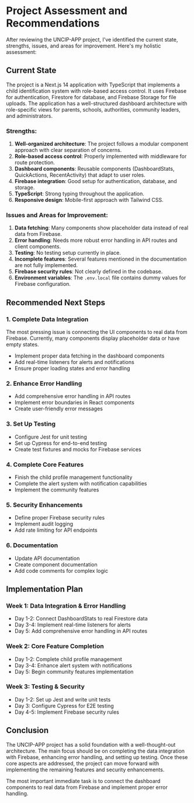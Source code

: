 # Project Assessment and Recommendations

After reviewing the UNCIP-APP project, I've identified the current state, strengths, issues, and areas for improvement. Here's my holistic assessment:

## Current State

The project is a Next.js 14 application with TypeScript that implements a child identification system with role-based access control. It uses Firebase for authentication, Firestore for database, and Firebase Storage for file uploads. The application has a well-structured dashboard architecture with role-specific views for parents, schools, authorities, community leaders, and administrators.

### Strengths:

1. **Well-organized architecture**: The project follows a modular component approach with clear separation of concerns.
2. **Role-based access control**: Properly implemented with middleware for route protection.
3. **Dashboard components**: Reusable components (DashboardStats, QuickActions, RecentActivity) that adapt to user roles.
4. **Firebase integration**: Good setup for authentication, database, and storage.
5. **TypeScript**: Strong typing throughout the application.
6. **Responsive design**: Mobile-first approach with Tailwind CSS.

### Issues and Areas for Improvement:

1. **Data fetching**: Many components show placeholder data instead of real data from Firebase.
2. **Error handling**: Needs more robust error handling in API routes and client components.
3. **Testing**: No testing setup currently in place.
4. **Incomplete features**: Several features mentioned in the documentation are not fully implemented.
5. **Firebase security rules**: Not clearly defined in the codebase.
6. **Environment variables**: The `.env.local` file contains dummy values for Firebase configuration.

## Recommended Next Steps

### 1. Complete Data Integration

The most pressing issue is connecting the UI components to real data from Firebase. Currently, many components display placeholder data or have empty states.

- Implement proper data fetching in the dashboard components
- Add real-time listeners for alerts and notifications
- Ensure proper loading states and error handling

### 2. Enhance Error Handling

- Add comprehensive error handling in API routes
- Implement error boundaries in React components
- Create user-friendly error messages

### 3. Set Up Testing

- Configure Jest for unit testing
- Set up Cypress for end-to-end testing
- Create test fixtures and mocks for Firebase services

### 4. Complete Core Features

- Finish the child profile management functionality
- Complete the alert system with notification capabilities
- Implement the community features

### 5. Security Enhancements

- Define proper Firebase security rules
- Implement audit logging
- Add rate limiting for API endpoints

### 6. Documentation

- Update API documentation
- Create component documentation
- Add code comments for complex logic

## Implementation Plan

### Week 1: Data Integration & Error Handling
- Day 1-2: Connect DashboardStats to real Firestore data
- Day 3-4: Implement real-time listeners for alerts
- Day 5: Add comprehensive error handling in API routes

### Week 2: Core Feature Completion
- Day 1-2: Complete child profile management
- Day 3-4: Enhance alert system with notifications
- Day 5: Begin community features implementation

### Week 3: Testing & Security
- Day 1-2: Set up Jest and write unit tests
- Day 3: Configure Cypress for E2E testing
- Day 4-5: Implement Firebase security rules

## Conclusion

The UNCIP-APP project has a solid foundation with a well-thought-out architecture. The main focus should be on completing the data integration with Firebase, enhancing error handling, and setting up testing. Once these core aspects are addressed, the project can move forward with implementing the remaining features and security enhancements.

The most important immediate task is to connect the dashboard components to real data from Firebase and implement proper error handling.
